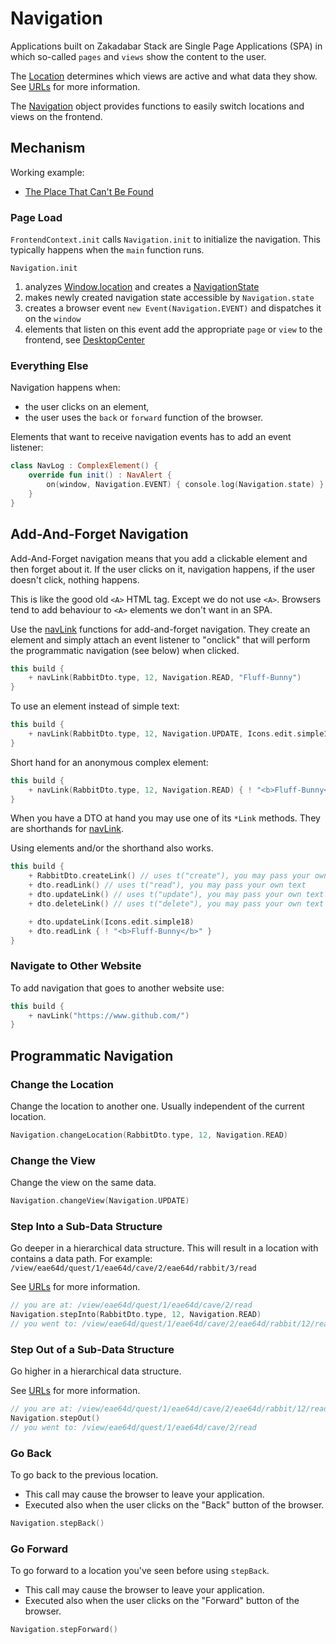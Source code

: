 # Navigation

Applications built on Zakadabar Stack are Single Page Applications (SPA) in which so-called 
`pages` and `views` show the content to the user.

The [Location](https://developer.mozilla.org/en-US/docs/Web/API/Location) determines which
views are active and what data they show. See [URLs](../common/URLs.md#View-URLs) for
more information.

The [Navigation](../../../src/jsMain/kotlin/zakadabar/stack/frontend/builtin/navigation/Navigation.kt) object
provides functions to easily switch locations and views on the frontend.

## Mechanism

Working example: 
- [The Place That Can't Be Found](https://github.com/spxbhuhb/zakadabar-samples/blob/master/01-beginner/the-place-that-cant-be-found/README.md)

### Page Load

`FrontendContext.init` calls `Navigation.init` to initialize the navigation. This typically happens when
the `main` function runs. 

`Navigation.init`

1. analyzes [Window.location](https://developer.mozilla.org/en-US/docs/Web/API/Location) and creates a
   [NavigationState](../../../src/jsMain/kotlin/zakadabar/stack/frontend/builtin/navigation/Navigation.kt)
1. makes newly created navigation state accessible by `Navigation.state`
1. creates a browser event `new Event(Navigation.EVENT)` and dispatches it on the `window`
1. elements that listen on this event add the appropriate `page` or `view` to the frontend, see [DesktopCenter](../../../src/jsMain/kotlin/zakadabar/stack/frontend/builtin/desktop/DesktopCenter.kt)

### Everything Else

Navigation happens when:

- the user clicks on an element,
- the user uses the `back` or `forward` function of the browser.

Elements that want to receive navigation events has to add an event listener:

```kotlin
class NavLog : ComplexElement() {
    override fun init() : NavAlert {
        on(window, Navigation.EVENT) { console.log(Navigation.state) }
    }
}
```

## Add-And-Forget Navigation

Add-And-Forget navigation means that you add a clickable element and then forget about it. If the user
clicks on it, navigation happens, if the user doesn't click, nothing happens. 

This is like the good old `<A>` HTML tag. Except we do not use `<A>`.
Browsers tend to add behaviour to `<A>` elements we don't want in an SPA.

Use the [navLink](../../../src/jsMain/kotlin/zakadabar/stack/frontend/builtin/navigation/navLink.kt) functions
for add-and-forget navigation. They create an element and simply attach an event listener to "onclick" that 
will perform the programmatic navigation (see below) when clicked.

```kotlin
this build {
    + navLink(RabbitDto.type, 12, Navigation.READ, "Fluff-Bunny")
}
```

To use an element instead of simple text:

```kotlin
this build {
    + navLink(RabbitDto.type, 12, Navigation.UPDATE, Icons.edit.simple18)
}
```

Short hand for an anonymous complex element:

```kotlin
this build {
    + navLink(RabbitDto.type, 12, Navigation.READ) { ! "<b>Fluff-Bunny</b>" }
}
```

When you have a DTO at hand you may use one of its `*Link` methods. They are shorthands for
[navLink](../../../src/jsMain/kotlin/zakadabar/stack/frontend/builtin/navigation/navLink.kt).

Using elements and/or the shorthand also works.

```kotlin
this build {
    + RabbitDto.createLink() // uses t("create"), you may pass your own text
    + dto.readLink() // uses t("read"), you may pass your own text
    + dto.updateLink() // uses t("update"), you may pass your own text
    + dto.deleteLink() // uses t("delete"), you may pass your own text

    + dto.updateLink(Icons.edit.simple18)
    + dto.readLink { ! "<b>Fluff-Bunny</b>" }
}
```

### Navigate to Other Website

To add navigation that goes to another website use:

```kotlin
this build {
    + navLink("https://www.github.com/")
}
```

## Programmatic Navigation

### Change the Location

Change the location to another one. Usually independent of the current location.

```kotlin
Navigation.changeLocation(RabbitDto.type, 12, Navigation.READ)
```

### Change the View

Change the view on the same data.

```kotlin
Navigation.changeView(Navigation.UPDATE)
```

### Step Into a Sub-Data Structure 

Go deeper in a hierarchical data structure. This will result in a location with
contains a data path. For example: `/view/eae64d/quest/1/eae64d/cave/2/eae64d/rabbit/3/read`

See [URLs](../common/URLs.md#Data-Paths) for more information.

```kotlin
// you are at: /view/eae64d/quest/1/eae64d/cave/2/read
Navigation.stepInto(RabbitDto.type, 12, Navigation.READ)
// you went to: /view/eae64d/quest/1/eae64d/cave/2/eae64d/rabbit/12/read
```

### Step Out of a Sub-Data Structure 

Go higher in a hierarchical data structure.

See [URLs](../common/URLs.md#Data-Paths) for more information.

```kotlin
// you are at: /view/eae64d/quest/1/eae64d/cave/2/eae64d/rabbit/12/read
Navigation.stepOut()
// you went to: /view/eae64d/quest/1/eae64d/cave/2/read
```

### Go Back

To go back to the previous location.

- This call may cause the browser to leave your application.
- Executed also when the user clicks on the "Back" button of the browser.

```kotlin
Navigation.stepBack()
```

### Go Forward

To go forward to a location you've seen before using `stepBack`.

- This call may cause the browser to leave your application.
- Executed also when the user clicks on the "Forward" button of the browser.

```kotlin
Navigation.stepForward()
```